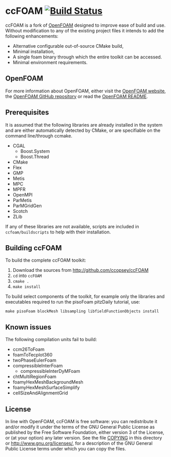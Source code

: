 # ccFOAM [![Build Status](https://travis-ci.org/ccopsey/ccFOAM.svg?branch=CMakeFOAM)](https://travis-ci.org/ccopsey/ccFOAM)

ccFOAM is a fork of [OpenFOAM](http://www.openfoam.org) designed to improve ease of build and use.  Without modification to any of the existing project files it intends to add the following enhancements:

  * Alternative configurable out-of-source CMake build,
  * Minimal installation,
  * A single foam binary through which the entire toolkit can be accessed.
  * Minimal environment requirements.

## OpenFOAM

For more information about OpenFOAM, either visit the [OpenFOAM website](http://www.openfoam.org), the [OpenFOAM GitHub repository](https://github.com/OpenFOAM/OpenFOAM-dev) or read the [OpenFOAM README](README.OpenFOAM.org).

## Prerequisites

It is assumed that the following libraries are already installed in the system and are either automatically detected by CMake, or are specifiable on the command line/through ccmake.

  * CGAL
    * Boost.System
    * Boost.Thread
  * CMake
  * Flex
  * GMP
  * Metis
  * MPC
  * MPFR
  * OpenMPI
  * ParMetis
  * ParMGridGen
  * Scotch
  * ZLib

If any of these libraries are not available, scripts are included in ``ccfoam/buildscripts`` to help with their installation.

## Building ccFOAM

To build the complete ccFOAM toolkit:

  1. Download the sources from http://github.com/ccopsey/ccFOAM
  2. `cd` into `ccFOAM`
  3. `cmake .`
  4. `make install`

To build select components of the toolkit, for example only the libraries and executables required to run the pisoFoam pitzDaily tutorial, use:

  `make pisoFoam blockMesh libsampling libfieldFunctionObjects install`

## Known issues

The following compilation units fail to build:

  * ccm26ToFoam
  * foamToTecplot360
  * twoPhaseEulerFoam
  * compressibleInterFoam
    * compressibleInterDyMFoam
  * chtMultiRegionFoam
  * foamyHexMeshBackgroundMesh
  * foamyHexMeshSurfaceSimplify
  * cellSizeAndAlignmentGrid

## License

In line with OpenFOAM, ccFOAM is free software: you can redistribute it and/or modify it under the terms of the GNU General Public License as published by the Free Software Foundation, either version 3 of the License, or (at your option) any later version. See the file [COPYING](COPYING) in this directory or http://www.gnu.org/licenses/, for a description of the GNU General Public License terms under which you can copy the files.
